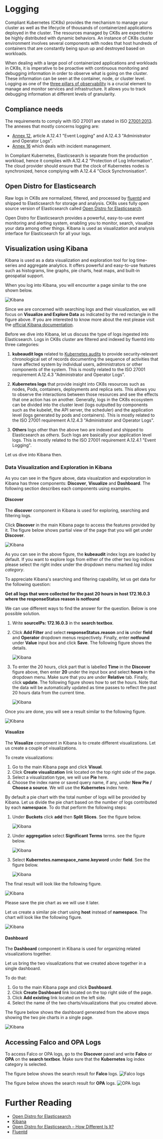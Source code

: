 # Logging

Compliant Kubernetes (CK8s) provides the mechanism to manage your cluster as well as  the lifecycle of thousands of containerized applications deployed in  the cluster. The resources managed by CK8s are expected to be highly distributed with dynamic behaviors. An instance of CK8s cluster  environment involves several components with  nodes that host hundreds of containers that are constantly being spun up and destroyed based on workloads.

When dealing with a large pool of containerized applications and workloads in CK8s, it is imperative to be proactive with continuous monitoring and debugging information in order to observe what is going on the cluster. These information can be seen at the container, node, or cluster level.  Logging as one of the [three pillars of observability](https://www.oreilly.com/library/view/distributed-systems-observability/9781492033431/ch04.html#:~:text=Logs%2C%20metrics%2C%20and%20traces%20are,ability%20to%20build%20better%20systems.) is a crucial element to manage and monitor services and infrastructure. It allows you to track debugging information at different levels of granularity.

## Compliance needs

The requirements to comply with ISO 27001 are stated in ISO [27001:2013](https://www.isms.online/iso-27001/). The annexes that mostly concerns logging are:

- [Annex 12](https://www.isms.online/iso-27001/annex-a-12-operations-security/), article A.12.4.1 "Event Logging" and A.12.4.3 "Administrator and Operator Logs".
- [Annex 16](https://www.isms.online/iso-27001/annex-a-16-information-security-incident-management/) which deals with incident management.

In Compliant Kubernetes, Elasticsearch is separate from the production workload, hence it complies with A.12.4.2 "Protection of Log Information". The cloud provider should ensure that the clock of Kubernetes nodes is synchronized, hence complying with A.12.4.4 "Clock Synchronisation".

## Open Distro for Elasticsearch

Raw logs in CK8s are normalized, filtered, and processed by [fluentd](https://www.fluentd.org/) and shipped to Elasticsearch for storage and analysis. CK8s uses fully open source version of Elasticsearch called  [Open Distro for Elasticsearch](https://logz.io/blog/open-distro-for-elasticsearch/).

Open Distro for Elasticsearch provides a powerful, easy-to-use event monitoring and alerting system, enabling you to monitor, search, visualize your data among other things. Kibana is used as visualization and analysis interface  for Elasticsearch for all your logs.

## Visualization using Kibana
Kibana is used as a data visualization and exploration tool for log time-series  and aggregate analytics. It offers powerful and easy-to-use features such as histograms, line graphs, pie charts, heat maps, and built-in geospatial support.

When you log into Kibana, you will encounter a page similar to the one shown below.

![Kibana](../img/kibana.png)

Since we are concerned with searching logs and their visualization, we will focus on **Visualize and Explore Data** as   indicated by the red rectangle in the figure above. If you are interested to know more about the rest please visit the [official Kibana documentation](https://opendistro.github.io/for-elasticsearch-docs/docs/kibana/).

Before we dive into Kibana, let us discuss the type of logs ingested into Elasticsearch. Logs in CK8s cluster are filtered and indexed by fluentd into three categories:

  1. **kubeaudit logs** related to [Kubernetes audits](https://kubernetes.io/docs/tasks/debug-application-cluster/audit/) to provide security-relevant chronological set of records documenting the sequence of activities that have affected system by individual users, administrators or other components of the system.
This is mostly related to the ISO 27001 requirement A.12.4.3 "Administrator and Operator Logs".

  1. **Kubernetes logs** that provide insight into CK8s resources such as nodes, Pods, containers, deployments and replica sets. This allows you to observe the interactions between those resources and see the effects that one action has on another. Generally, logs in the CK8s ecosystem can be divided into the cluster level (logs outputted by components such as the kubelet, the API server, the scheduler) and the application level (logs generated by pods and containers).
This is mostly related to the ISO 27001 requirement A.12.4.3 "Administrator and Operator Logs".



  1. **Others** logs other than the above two are indexed and shipped to Elasticsearch as *others*. Such logs are basically your application level logs.
This is mostly related to the ISO 27001 requirement A.12.4.1 "Event Logging".

Let us dive into Kibana then.

### Data Visualization and Exploration in Kibana

As you can see in the figure above, data visualzation and expoloration in Kibana has three components: **Discover**, **Visualize** and **Dashboard**.  The following section describes each components using examples.

#### Discover

The **discover** component in  Kibana is used for exploring, searching and filtering logs.

Click **Discover** in the main Kibana page to access the features provided by it. The figure below shows partial view of the page that you will get under **Discover**.

  ![Kibana](../img/discover.png)

As you can see in the above figure, the **kubeaudit** index logs are loaded by default. If you want to explore logs from either of the other two log indices please select the right index under the dropdown menu marked *log index category*.

To appreciate Kibana's searching and filtering capability, let us get data for the following question:

 **Get all logs that were collected for the past 20 hours in host 172.16.0.3 where the responseStatus reason is notfound**

 We can use different ways to find the answer for the question. Below is one possible solution.

  1.  Write **sourceIPs: 172.16.0.3**  in the **search textbox**.

  1. Click **Add Filter** and select **responseStatus.reason** and **is** under **field** and **Operator** dropdown menus respectively. Finally, enter
**notfound** under **Value** input box and click **Save**. The following figure shows the details.

      ![Kibana](../img/discover_filter.png)

  1. To enter the 20 hours, click part that is labelled **Time** in the **Discover** figure above, then enter **20** under the input box and select **hours** in the dropdown menu. Make sure that you are under **Relative** tab. Finally, click **update**. The following figure shows how to set the hours. Note that the data will be automatically updated as time passes to reflect the past 20 hours data from the current time.

      ![Kibana](../img/discover_hours.png)

Once you are done, you will see a result similar to the following figure.

![Kibana](../img/discover_filter_hours_result.png)



#### Visualize

The **Visualize** component in Kibana is to create different visualizations. Let us create a couple of visualizations.

To create visualizations:

  1. Go to the main Kibana page and click **Visual**.
  2. Click **Create visualization** link located on the top right side of the page.
  3. Select a visualization type, we will use **Pie** here.
  4. Choose the index name or saved query name, if any,  under **New Pie / Choose a source**. We will use the **Kubernetes** index here.

By default a pie chart with the total number of logs will be provided by Kibana. Let us divide the pie chart based on the number of logs contributed by each **namespace**. To do that perform the following steps:

  1. Under **Buckets** click **add** then **Split Slices**. See the figure below.

      ![Kibana](../img/add_bucket.png)

  1. Under **aggregation** select **Significant Terms** terms. see the figure below.

      ![Kibana](../img/aggregation.png)

  1. Select **Kubernetes.namespace_name.keyword** under **field**. See the figure below.

      ![Kibana](../img/namespace.png)

The final result will look like the following figure.

![Kibana](../img/namespace_pie.png)

Please save the pie chart as we will use it later.

Let us create a similar pie chart using **host** instead of **namespace**. The chart will look like the following figure.

![Kibana](../img/host_pie.png)

#### Dashboard

The **Dashboard** component in Kibana is used for organizing related visualizations together.

Let us bring the  two visualizations that we created above together in a single dashboard.

To do that:

1. Go to the main Kibana page and click **Dashboard**.
2. Click **Create Dashboard** link located on the top right side of the page.
3. Click **Add existing** link located on the left side.
4. Select the name of the two charts/visualizations that you created above.

The figure below shows the dashboard generated from the above steps showing the two pie charts in a single page.

![Kibana](../img/dashboard.png)


## Accessing Falco and OPA Logs
To access Falco or OPA logs, go to the  **Discover** panel and write **Falco** or **OPA** on the **search textbox**.  Make sure that  the **Kubernetes** log index category is selected.

The figure below shows  the search result for **Falco** logs.
![Falco logs](../img/falco_log.png)

The figure below shows the search result for **OPA** logs.
![OPA logs](../img/opa_log.png)

# Further Reading

* [Open Distro for Elasticsearch](https://opendistro.github.io/for-elasticsearch/)
* [Kibana](https://opendistro.github.io/for-elasticsearch-docs/docs/kibana/)
* [Open Distro for Elasticsearch – How Different Is It?](https://logz.io/blog/open-distro-for-elasticsearch/)
* [Fluentd](https://www.fluentd.org/)

